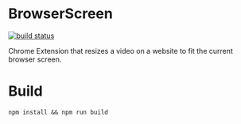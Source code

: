 # BrowserScreen

[![build status](https://travis-ci.com/myin142/browserscreen-extension.svg?branch=master)](https://travis-ci.com/myin142/browserscreen-extension)

Chrome Extension that resizes a video on a website to fit the current browser screen. <br />

# Build

`npm install && npm run build`